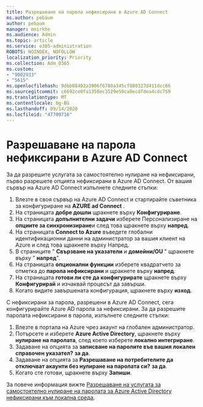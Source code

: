 ```yaml
---
title: Разрешаване на парола нефиксирани в Azure AD Connect
ms.author: pebaum
author: pebaum
manager: mnirkhe
ms.audience: Admin
ms.topic: article
ms.service: o365-administration
ROBOTS: NOINDEX, NOFOLLOW
localization_priority: Priority
ms.collection: Adm_O365
ms.custom:
- "9002933"
- "5615"
ms.openlocfilehash: 9dbb88492a3906f6780a345cf880327d411dcc66
ms.sourcegitcommit: c6692ce0fa1358ec3529e59ca0ecdfdea4cdc759
ms.translationtype: MT
ms.contentlocale: bg-BG
ms.lasthandoff: 09/14/2020
ms.locfileid: "47709716"
---
```

# <a name="enable-password-writeback-in-azure-ad-connect"></a>Разрешаване на парола нефиксирани в Azure AD Connect

За да разрешите услугата за самостоятелно нулиране на нефиксирани, първо разрешете опцията нефиксирани в Azure AD Connect. От вашия сървър на Azure AD Connect изпълнете следните стъпки:

1. Влезте в своя сървър на Azure AD Connect и стартирайте съветника за конфигуриране на **AZURE ad Connect** .
2. На страницата **добре дошли** щракнете върху **Конфигуриране**.
3. На страницата **допълнителни задачи** изберете Персонализиране на **опциите за синхронизиране**и след това щракнете върху **напред**.
4. На страницата **Connect to Azure** въведете глобални идентификационни данни на администратор за вашия клиент на Azure и след това щракнете върху Напред.
5. В страниците " **Свързване на указатели** и **домейни/OU** " щракнете върху " **напред**".
6. На страницата **опционални функции** изберете квадратчето за отметка до **парола нефиксирани** и щракнете върху **напред**.
7. На страницата **готови ли сте да конфигурирате** щракнете върху **Конфигурирай** и изчаквай процесът да завърши.
8. Когато видите завършената конфигурация, щракнете върху **изход**.

С нефиксирани за парола, разрешени в Azure AD Connect, сега конфигурирайте Azure AD парола за нефиксирани.  За да разрешите паролата нефиксирани в парола, изпълнете следните стъпки:

1. Влезте в портала на Azure чрез акаунт на глобален администратор.
2. Потърсете и изберете **Azure Active Directory**, щракнете върху **нулиране на паролата**, след което изберете **локално интегриране**.
3. Задаване на опцията за **записване на паролите във вашия локален справочен указател?** **за да**.
4. Задаване на опцията за **Разрешаване на потребителите да отключват акаунти без нулиране на паролата си?** **за да**.
5. Когато сте готови, щракнете върху **Запиши**.

За повече информация вижте [Разрешаване на услугата за самостоятелно нулиране на паролата за Azure Active Directory нефиксирани към локална среда](https://docs.microsoft.com/azure/active-directory/authentication/tutorial-enable-sspr-writeback).
